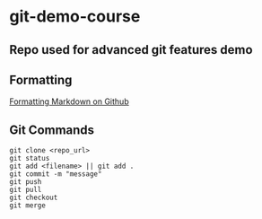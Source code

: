 # git-demo-course
## Repo used for advanced git features demo

## Formatting 
[Formatting Markdown on Github](https://docs.github.com/en/get-started/writing-on-github/getting-started-with-writing-and-formatting-on-github/basic-writing-and-formatting-syntax) 

## Git Commands
```
git clone <repo_url>
git status
git add <filename> || git add . 
git commit -m "message"
git push 
git pull
git checkout
git merge
```
